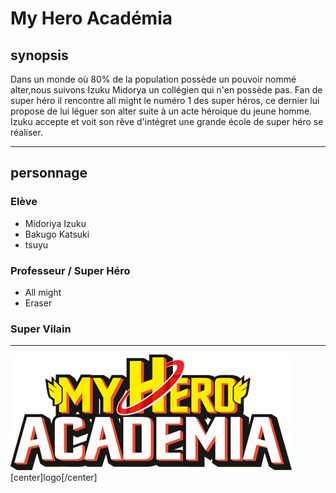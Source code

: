 # My Hero Académia

## synopsis
Dans un monde où 80% de la population possède un pouvoir nommé alter,nous suivons Izuku Midorya un collégien qui n'en possède pas. Fan de super héro il rencontre all might le numéro 1 des super héros, ce dernier lui propose de lui léguer son alter suite à un acte héroique du jeune homme. Izuku accepte et voit son rêve d'intégret une grande école de super héro se réaliser.
___

## personnage
### Elève
* Midoriya Izuku
* Bakugo Katsuki
* tsuyu 
### Professeur / Super Héro
* All might
* Eraser
### Super Vilain
___
![logo](https://github.com/laurorus/sitewebcour/blob/main/My_Hero_Academia_logo_fr.png "image1")
[center]logo[/center]

